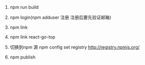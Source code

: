 1. npm run build
2. npm login(npm adduser 注册 注册后要先验证邮箱)
3. npm link
4. npm link react-go-top
5. 切换到npm 源 npm config set registry http://registry.npmjs.org/

6. npm publish
